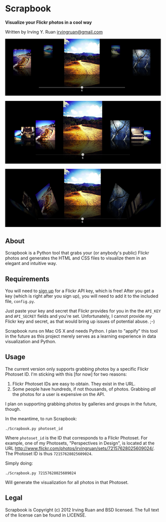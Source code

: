 Scrapbook
=====

**Visualize your Flickr photos in a cool way**

Written by Irving Y. Ruan [irvingruan@gmail.com](irvingruan@gmail.com)

![Roundabout](https://github.com/irvingruan/Scrapbook/raw/master/samples/Roundabout.png)

![Cover Flow](https://github.com/irvingruan/Scrapbook/raw/master/samples/BlackCoverFlow.png)

![Screwdriver](https://github.com/irvingruan/Scrapbook/raw/master/samples/Screwdriver.png)

## About

Scrapbook is a Python tool that grabs your (or anybody's public) Flickr photos and generates the HTML and CSS files to visualize them in an elegant and intuitive way.

## Requirements

You will need to [sign up](http://www.flickr.com/services/api/misc.api_keys.html) for a Flickr API key, which is free! After you get a key (which is right after you sign up), you will need to add it to the included file, `config.py`.

Just paste your key and secret that Flickr provides for you in the the `API_KEY` and `API_SECRET` fields and you're set. Unfortunately, I cannot provide *my* Flickr key and secret, as that would bring up issues of potential abuse. ;-)

Scrapbook runs on Mac OS X  and needs Python. I plan to "appify" this tool in the future as this project merely serves as a learning experience in data visualization and Python.

## Usage

The current version only supports grabbing photos by a specific Flickr Photoset ID. I'm sticking with this [for now] for two reasons:

1. Flickr Photoset IDs are easy to obtain. They exist in the URL.
2. Some people have hundreds, if not thousands, of photos. Grabbing *all* the photos for a user is expensive on the API.

I plan on supporting grabbing photos by galleries and groups in the future, though.

In the meantime, to run Scrapbook:

`./Scrapbook.py photoset_id`

Where `photoset_id` is the ID that corresponds to a Flickr Photoset. For example, one of my Photosets, "Perspectives in Design", is located at the URL [<http://www.flickr.com/photos/irvingruan/sets/72157628025609024/>](http://www.flickr.com/photos/irvingruan/sets/72157628025609024/). The Photoset ID is thus `72157628025609024`.

Simply doing:

`./Scrapbook.py 72157628025609024`

Will generate the visualization for all photos in that Photoset.

## Legal

Scrapbook is Copyright (c) 2012 Irving Ruan and BSD licensed. The full text of the license can be found in LICENSE.



